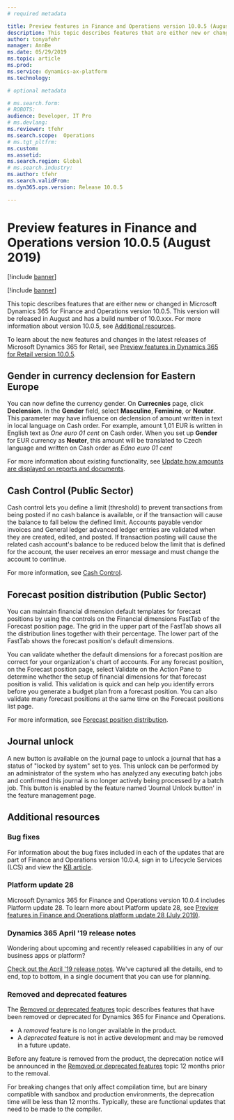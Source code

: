 ```yaml
---
# required metadata

title: Preview features in Finance and Operations version 10.0.5 (August 2019)
description: This topic describes features that are either new or changed in Dynamics 365 for Finance and Operations version 10.0.5. This version will be released in August.
author: tonyafehr
manager: AnnBe
ms.date: 05/29/2019
ms.topic: article
ms.prod: 
ms.service: dynamics-ax-platform
ms.technology: 

# optional metadata

# ms.search.form: 
# ROBOTS: 
audience: Developer, IT Pro
# ms.devlang: 
ms.reviewer: tfehr
ms.search.scope:  Operations
# ms.tgt_pltfrm: 
ms.custom: 
ms.assetid: 
ms.search.region: Global
# ms.search.industry: 
ms.author: tfehr
ms.search.validFrom:  
ms.dyn365.ops.version: Release 10.0.5

---
```

# Preview features in Finance and Operations version 10.0.5 (August 2019)

[!include [banner](../includes/banner.md)]

[!include [banner](../includes/preview-banner.md)]

This topic describes features that are either new or changed in Microsoft Dynamics 365 for Finance and Operations version 10.0.5. This version will be released in August and has a build number of 10.0.xxx. For more information about version 10.0.5, see [Additional resources](whats-new-changed-10-0-5.md#additional-resources).

To learn about the new features and changes in the latest releases of Microsoft Dynamics 365 for Retail, see [Preview features in Dynamics 365 for Retail version 10.0.5](https://docs.microsoft.com/en-us/dynamics365/unified-operations/retail/get-started/whats-new-10-0-5).

## Gender in currency declension for Eastern Europe 

You can now define the currency gender. 
On **Currecnies** page, click **Declension**. In the **Gender** field, select **Masculine**, **Feminine**, or **Neuter**. This parameter may have influence on declension of amount written in text in local language on Cash order. For example, amount 1,01 EUR is written in English text as *One euro 01 cent* on Cash order. When you set up **Gender** for EUR currency as **Neuter**, this amount will be translated to Czech language and written on Cash order as *Edno euro 01 cent*

For more information about existing functionality, see [Update how amounts are displayed on reports and documents](https://docs.microsoft.com/en-us/dynamics365/unified-operations/financials/localizations/emea-amount-printing-forms).

## Cash Control (Public Sector)

Cash control lets you define a limit (threshold) to prevent transactions from being posted if no cash balance is available, or if the transaction will cause the balance to fall below the defined limit. Accounts payable vendor invoices and General ledger advanced ledger entries are validated when they are created, edited, and posted. If transaction posting will cause the related cash account's balance to be reduced below the limit that is defined for the account, the user receives an error message and must change the account to continue.

For more information, see [Cash Control](https://docs.microsoft.com/en-us/dynamics365/unified-operations/financials/public-sector/cash-control).

## Forecast position distribution (Public Sector)

You can maintain financial dimension default templates for forecast positions by using the controls on the Financial dimensions FastTab of the Forecast position page. The grid in the upper part of the FastTab shows all the distribution lines together with their percentage. The lower part of the FastTab shows the forecast position's default dimensions.

You can validate whether the default dimensions for a forecast position are correct for your organization's chart of accounts. For any forecast position, on the Forecast position page, select Validate on the Action Pane to determine whether the setup of financial dimensions for that forecast position is valid. This validation is quick and can help you identify errors before you generate a budget plan from a forecast position. You can also validate many forecast positions at the same time on the Forecast positions list page.

For more information, see [Forecast position distribution](https://docs.microsoft.com/en-us/dynamics365/unified-operations/financials/public-sector/forecast-positions).

## Journal unlock
A new button is available on the journal page to unlock a journal that has a status of "locked by system" set to yes. This unlock can be performed by an administrator of the system who has analyzed any executing batch jobs and confirmed this journal is no longer actively being processed by a batch job. This button is enabled by the feature named 'Journal Unlock button' in the feature management page. 

## Additional resources

### Bug fixes
For information about the bug fixes included in each of the updates that are part of Finance and Operations version 10.0.4, sign in to Lifecycle Services (LCS) and view the [KB article](https://fix.lcs.dynamics.com/Issue/Details?bugId=320385&dbType=3&qc=d5539716f56ccea45e2187c269570772af20e1f10a78371811220da6315a3c34).

### Platform update 28
Microsoft Dynamics 365 for Finance and Operations version 10.0.4 includes Platform update 28. To learn more about Platform update 28, see [Preview features in Finance and Operations platform update 28 (July 2019)](whats-new-platform-update-28.md).

### Dynamics 365 April '19 release notes
Wondering about upcoming and recently released capabilities in any of our business apps or platform?

[Check out the April '19 release notes](https://docs.microsoft.com/en-us/business-applications-release-notes/April19/index). We've captured all the details, end to end, top to bottom, in a single document that you can use for planning.

### Removed and deprecated features
The [Removed or deprecated features](../../dev-itpro/migration-upgrade/deprecated-features.md) topic describes features that have been removed or deprecated for Dynamics 365 for Finance and Operations.

- A *removed* feature is no longer available in the product.
- A *deprecated* feature is not in active development and may be removed in a future update.

Before any feature is removed from the product, the deprecation notice will be announced in the [Removed or deprecated features](../../dev-itpro/migration-upgrade/deprecated-features.md) topic 12 months prior to the removal.

For breaking changes that only affect compilation time, but are binary compatible with sandbox and production environments, the deprecation time will be less than 12 months. Typically, these are functional updates that need to be made to the compiler.
